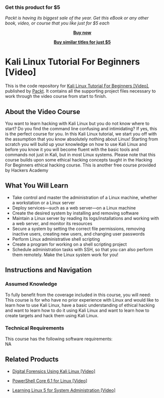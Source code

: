 
### Get this product for $5

<i>Packt is having its biggest sale of the year. Get this eBook or any other book, video, or course that you like just for $5 each</i>


<b><p align='center'>[Buy now](https://packt.link/9781789615173)</p></b>


<b><p align='center'>[Buy similar titles for just $5](https://subscription.packtpub.com/search)</p></b>


# Kali Linux Tutorial For Beginners [Video]
This is the code repository for [Kali Linux Tutorial For Beginners [Video]](https://www.packtpub.com/networking-and-servers/learning-linux-5-system-administration-video?utm_source=github&utm_medium=repository&utm_campaign=9781838641634), published by [Packt](https://www.packtpub.com/?utm_source=github). It contains all the supporting project files necessary to work through the video course from start to finish.
## About the Video Course
You want to learn hacking with Kali Linux but you do not know where to start? Do you find the command line confusing and intimidating? If yes, this is the perfect course for you. In this Kali Linux tutorial, we start you off with the assumption that you know absolutely nothing about Linux! Starting from scratch you will build up your knowledge on how to use Kali Linux and before you know it you will become fluent with the basic tools and commands not just in Kali, but in most Linux systems. Please note that this course builds upon some ethical hacking concepts taught in the Hacking For Beginners ethical hacking course. This is another free course provided by Hackers Academy

<H2>What You Will Learn</H2>
<DIV class=book-info-will-learn-text>
<UL>
<LI>Take control and master the administration of a Linux machine, whether a workstation or a Linux server 
<LI>Deploy services—such as a web server—on a Linux machine 
<LI>Create the desired system by installing and removing software 
<LI>Maintain a Linux server by reading its logs/installations and working with a web server, and monitor its resources 
<LI>Secure a system by setting the correct file permissions, removing inactive users, creating new users, and changing user passwords 
<LI>Perform Linux administrative shell scripting 
<LI>Create a program for working on a shell scripting project 
<LI>Schedule administration tasks with SSH, so that you can also perform them remotely. Make the Linux system work for you! </LI></UL></DIV>

## Instructions and Navigation
### Assumed Knowledge
To fully benefit from the coverage included in this course, you will need:<br/>
This course is for who have no prior experience with Linux and would like to learn how to use Kali Linux, have a basic understanding of ethical hacking and want to learn how to do it using Kali Linux and want to learn how to create targets and hack them using Kali Linux.
### Technical Requirements
This course has the following software requirements:<br/>
NA

## Related Products
* [Digital Forensics Using Kali Linux [Video]](https://www.packtpub.com/networking-and-servers/learning-linux-5-system-administration-video?utm_source=github&utm_medium=repository&utm_campaign=9781838641634)

* [PowerShell Core 6.1 for Linux [Video]](https://www.packtpub.com/networking-and-servers/learning-linux-5-system-administration-video?utm_source=github&utm_medium=repository&utm_campaign=9781838641634)

* [Learning Linux 5 for System Administration [Video]](https://www.packtpub.com/networking-and-servers/learning-linux-5-system-administration-video?utm_source=github&utm_medium=repository&utm_campaign=9781838641634)

